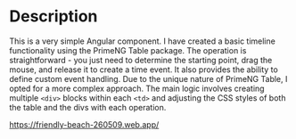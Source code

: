 # Description
This is a very simple Angular component. 
I have created a basic timeline functionality using the PrimeNG Table package. 
The operation is straightforward - you just need to determine the starting point, drag the mouse, and release it to create a time event. 
It also provides the ability to define custom event handling. 
Due to the unique nature of PrimeNG Table, 
I opted for a more complex approach. 
The main logic involves creating multiple `<div>` blocks within each `<td>` and adjusting the CSS styles of both the table and the divs with each operation.

https://friendly-beach-260509.web.app/

